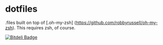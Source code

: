 dotfiles
========

.files built on top of [.oh-my-zsh] (https://github.com/robbyrussell/oh-my-zsh). This requires zsh, of course.


[![Bitdeli Badge](https://d2weczhvl823v0.cloudfront.net/neiljdo/dotfiles/trend.png)](https://bitdeli.com/free "Bitdeli Badge")

